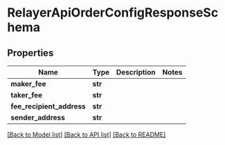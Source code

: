 # RelayerApiOrderConfigResponseSchema

## Properties
Name | Type | Description | Notes
------------ | ------------- | ------------- | -------------
**maker_fee** | **str** |  | 
**taker_fee** | **str** |  | 
**fee_recipient_address** | **str** |  | 
**sender_address** | **str** |  | 

[[Back to Model list]](../README.md#documentation-for-models) [[Back to API list]](../README.md#documentation-for-api-endpoints) [[Back to README]](../README.md)


